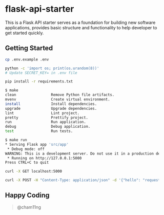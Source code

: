 # flask-api-starter

This is a Flask API starter serves as a foundation for building new software applications, provides basic structure and functionality to help developer to get started quickly.

## Getting Started

```bash
cp .env.example .env
```

```bash
python -c 'import os; print(os.urandom(8))'
# Update SECRET_KEY= in .env file
```

```bash
pip install -r requirements.txt
```

```bash
$ make
clean                Remove Python file artifacts.
mvenv                Create virtual environment.
install              Install dependencies.
upgrade              Upgrade dependencies.
lint                 Lint project.
pretty               Prettify project.
run                  Run application.
debug                Debug application.
test                 Run tests.
```

```bash
$ make run
* Serving Flask app 'src/app'
 * Debug mode: off
WARNING: This is a development server. Do not use it in a production deployment. Use a production WSGI server instead.
 * Running on http://127.0.0.1:5000
Press CTRL+C to quit
```

```bash
curl -X GET localhost:5000

curl -X POST -H "Content-Type: application/json" -d '{"hello": "request"}' localhost:5000/health
```

## Happy Coding

> @cham11ng
